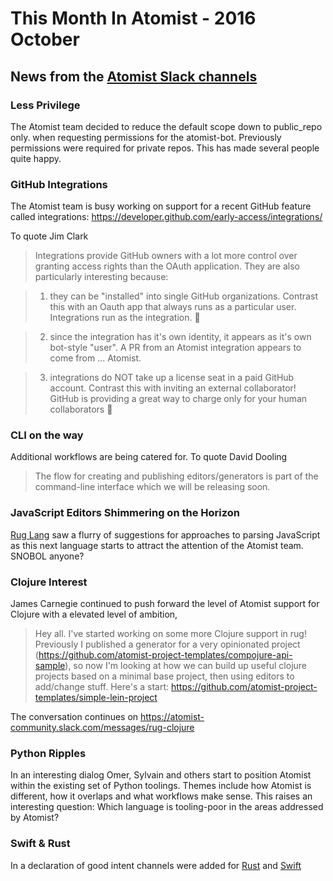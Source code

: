 
# This Month In Atomist - 2016 October

## News from the [Atomist Slack channels](https://atomist-community.slack.com)

### Less Privilege

The Atomist team decided to reduce the default scope down to public_repo only. when requesting permissions for the atomist-bot.
Previously permissions were required for private repos. This has made several people quite happy.

### GitHub Integrations

The Atomist team is busy working on support for a recent GitHub feature called integrations:  https://developer.github.com/early-access/integrations/

To quote Jim Clark

> Integrations provide GitHub owners with a lot more control over granting access rights than the OAuth application.  They are also particularly interesting because:

> 1.  they can be "installed" into single GitHub organizations.  Contrast this with an Oauth app that always runs as a particular user.  Integrations run as the integration.  :slightly_smiling_face:

> 2.  since the integration has it's own identity, it appears as it's own bot-style "user".  A PR from an Atomist integration appears to come from ... Atomist.  

> 3.  integrations do NOT take up a license seat in a paid GitHub account.  Contrast this with inviting an external collaborator!  GitHub is providing a great way to charge only for your human collaborators :slightly_smiling_face:
 
### CLI on the way

Additional workflows are being catered for. To quote David Dooling

> The flow for creating and publishing editors/generators is part of the command-line interface which we will be releasing soon. 

### JavaScript Editors Shimmering on the Horizon

[Rug Lang](https://atomist-community.slack.com/messages/rug-lang) saw a flurry of suggestions for approaches to parsing JavaScript as this next language starts to attract the attention of the Atomist team. SNOBOL anyone?

### Clojure Interest

James Carnegie continued to push forward the level of Atomist support for Clojure with a elevated level of ambition,

> Hey all. I've started working on some more Clojure support in rug! Previously I published a generator for a very opinionated project (https://github.com/atomist-project-templates/compojure-api-sample), so now I'm looking at how we can build up useful clojure projects based on a minimal base project, then using editors to add/change stuff. Here's a start: https://github.com/atomist-project-templates/simple-lein-project

The conversation continues on https://atomist-community.slack.com/messages/rug-clojure

### Python Ripples

In an interesting dialog Omer, Sylvain and others start to position Atomist within the existing set of Python toolings. Themes include how Atomist is different, how it overlaps and what workflows make sense. This raises an interesting question: Which language is tooling-poor in the areas addressed by Atomist?

### Swift & Rust

In a declaration of good intent channels were added for [Rust](https://atomist-community.slack.com/messages/rug-rust) and [Swift](https://atomist-community.slack.com/messages/rug-swift)
